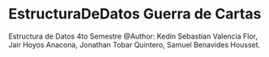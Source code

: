 # EstructuraDeDatos Guerra de Cartas
Estructura de Datos 4to Semestre
@Author: Kedin Sebastian Valencia Flor,
Jair Hoyos Anacona,
Jonathan Tobar Quintero,
Samuel Benavides Housset.
